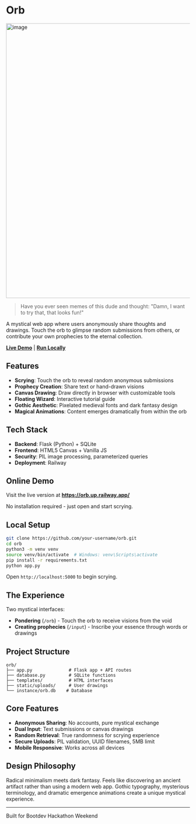 # Orb
<img width="1244" height="750" alt="image" src="https://github.com/user-attachments/assets/32b926a7-f5e1-4732-9ece-d7456aef0733" />

> Have you ever seen memes of this dude and thought: "Damn, I want to try that, that looks fun!"

A mystical web app where users anonymously share thoughts and drawings. Touch the orb to glimpse random submissions from others, or contribute your own prophecies to the eternal collection.

**[Live Demo](https://your-railway-url.up.railway.app)** | **[Run Locally](#local-setup)**

## Features

- **Scrying**: Touch the orb to reveal random anonymous submissions
- **Prophecy Creation**: Share text or hand-drawn visions  
- **Canvas Drawing**: Draw directly in browser with customizable tools
- **Floating Wizard**: Interactive tutorial guide
- **Gothic Aesthetic**: Pixelated medieval fonts and dark fantasy design
- **Magical Animations**: Content emerges dramatically from within the orb

## Tech Stack

- **Backend**: Flask (Python) + SQLite
- **Frontend**: HTML5 Canvas + Vanilla JS
- **Security**: PIL image processing, parameterized queries
- **Deployment**: Railway

## Online Demo

Visit the live version at **https://orb.up.railway.app/**

No installation required - just open and start scrying.

## Local Setup

```bash
git clone https://github.com/your-username/orb.git
cd orb
python3 -m venv venv
source venv/bin/activate  # Windows: venv\Scripts\activate
pip install -r requirements.txt
python app.py
```

Open `http://localhost:5000` to begin scrying.

## The Experience

Two mystical interfaces:
- **Pondering** (`/orb`) - Touch the orb to receive visions from the void
- **Creating prophecies** (`/input`) - Inscribe your essence through words or drawings

## Project Structure

```
orb/
├── app.py              # Flask app + API routes
├── database.py         # SQLite functions  
├── templates/          # HTML interfaces
├── static/uploads/     # User drawings
└── instance/orb.db    # Database
```

## Core Features

- **Anonymous Sharing**: No accounts, pure mystical exchange
- **Dual Input**: Text submissions or canvas drawings
- **Random Retrieval**: True randomness for scrying experience
- **Secure Uploads**: PIL validation, UUID filenames, 5MB limit
- **Mobile Responsive**: Works across all devices

## Design Philosophy

Radical minimalism meets dark fantasy. Feels like discovering an ancient artifact rather than using a modern web app. Gothic typography, mysterious terminology, and dramatic emergence animations create a unique mystical experience.

---

Built for Bootdev Hackathon Weekend
